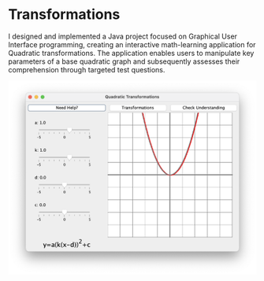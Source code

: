 # Transformations
I designed and implemented a Java project focused on Graphical User Interface programming, creating an interactive math-learning application for Quadratic transformations. The application enables users to manipulate key parameters of a base quadratic graph and subsequently assesses their comprehension through targeted test questions.

![Alt text](/img/intro.jpeg?raw=true "Optional Title")
